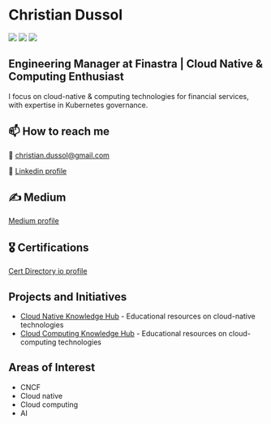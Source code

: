 # Christian Dussol

<img src="https://img.shields.io/badge/CNCF-231F20?style=flat&logo=cncf&logoColor=white" />
<img src="https://img.shields.io/badge/Kubernetes-326CE5?style=flat&logo=kubernetes&logoColor=white" />
<img src="https://img.shields.io/badge/Microsoft_Azure-0089D6?style=flat&logo=microsoft-azure&logoColor=white" />

## Engineering Manager at Finastra | Cloud Native & Computing Enthusiast

I focus on cloud-native & computing technologies for financial services, with expertise in Kubernetes governance.

## 📫 How to reach me

📧 christian.dussol@gmail.com

🔗 [Linkedin profile](https://www.linkedin.com/in/christiandussol/)

## ✍️ Medium

[Medium profile](https://medium.com/@christian.dussol)

## 🎖️ Certifications
[Cert Directory io profile](https://certdirectory.io/profile/47ed32f5-02b4-4504-a95a-851465269f9b)

## Projects and Initiatives

- [Cloud Native Knowledge Hub](https://github.com/christian-dussol-cloud-native/cloud-native-knowledge-hub) - Educational resources on cloud-native technologies
- [Cloud Computing Knowledge Hub](https://github.com/christian-dussol-cloud-computing/cloud-computing-knowledge-hub) - Educational resources on cloud-computing technologies

## Areas of Interest

- CNCF
- Cloud native
- Cloud computing
- AI
